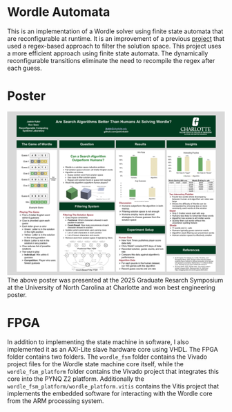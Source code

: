 # Wordle Automata
This is an implementation of a Wordle solver using finite state automata that are reconfigurable at runtime. It is an improvement of a previous [project](https://github.com/jaskinkabir/Regex-Wordle-Solver) that used a regex-based approach to filter the solution space. This project uses a more efficient approach using finite state automata. The dynamically reconfigurable transitions eliminate the need to recompile the regex after each guess.

# Poster
![Poster](figures-and-data/jkabir_poster.png)
The above poster was presented at the 2025 Graduate Resarch Symposium at the University of North Carolina at Charlotte and won best engineering poster.

# FPGA
In addition to implementing the state machine in software, I also implemented it as an AXI-Lite slave hardware core using VHDL. The FPGA folder contains two folders. The `wordle_fsm` folder contains the Vivado project files for the Wordle state machine core itself, while the `wordle_fsm_platform` folder contains the Vivado project that integrates this core into the PYNQ Z2 platform. Additionally the `wordle_fsm_platform/wordle_platform.vitis` contains the Vitis project that implements the embedded software for interacting with the Wordle core from the ARM processing system.
